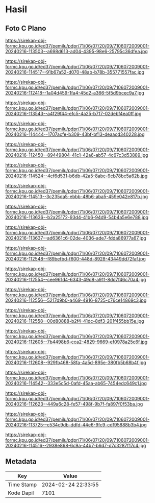 # Hasil

## Foto C Plano

https://sirekap-obj-formc.kpu.go.id/ed37/pemilu/pdpr/71/06/07/20/09/7106072009001-20240216-113503--a698d613-ad04-4395-98e6-25795c36dfea.jpg

https://sirekap-obj-formc.kpu.go.id/ed37/pemilu/pdpr/71/06/07/20/09/7106072009001-20240216-114517--91b67a52-d070-48ab-b78b-355771557fac.jpg

https://sirekap-obj-formc.kpu.go.id/ed37/pemilu/pdpr/71/06/07/20/09/7106072009001-20240216-112418--1a04d459-1fa4-45d2-a366-5f5d9bcec9a7.jpg

https://sirekap-obj-formc.kpu.go.id/ed37/pemilu/pdpr/71/06/07/20/09/7106072009001-20240216-113543--a4f29f44-efc5-4a25-b717-02debf4ea0ff.jpg

https://sirekap-obj-formc.kpu.go.id/ed37/pemilu/pdpr/71/06/07/20/09/7106072009001-20240216-114444--1707acfe-b309-43bf-bf13-deaacd340228.jpg

https://sirekap-obj-formc.kpu.go.id/ed37/pemilu/pdpr/71/06/07/20/09/7106072009001-20240216-112450--89449804-41c1-42a6-ab57-4c67c3d53889.jpg

https://sirekap-obj-formc.kpu.go.id/ed37/pemilu/pdpr/71/06/07/20/09/7106072009001-20240216-114524--4cf6d531-b6db-42a5-8abc-9cb78bc5a62b.jpg

https://sirekap-obj-formc.kpu.go.id/ed37/pemilu/pdpr/71/06/07/20/09/7106072009001-20240216-114513--3c235da5-ebbb-48b6-aba5-459e042e817b.jpg

https://sirekap-obj-formc.kpu.go.id/ed37/pemilu/pdpr/71/06/07/20/09/7106072009001-20240216-113636--b2a25172-93d4-41b6-94d9-54b4a5e6e788.jpg

https://sirekap-obj-formc.kpu.go.id/ed37/pemilu/pdpr/71/06/07/20/09/7106072009001-20240216-113637--ad6361c6-02de-4036-ade7-fdda86977a67.jpg

https://sirekap-obj-formc.kpu.go.id/ed37/pemilu/pdpr/71/06/07/20/09/7106072009001-20240216-112548--f89befbd-f600-448d-8928-43449dd72faf.jpg

https://sirekap-obj-formc.kpu.go.id/ed37/pemilu/pdpr/71/06/07/20/09/7106072009001-20240216-112554--cee961d4-6343-49d8-a911-8dd7f46c70a4.jpg

https://sirekap-obj-formc.kpu.go.id/ed37/pemilu/pdpr/71/06/07/20/09/7106072009001-20240216-112556--5217d9b0-a469-4916-8725-c76ce14869c3.jpg

https://sirekap-obj-formc.kpu.go.id/ed37/pemilu/pdpr/71/06/07/20/09/7106072009001-20240216-112558--00d80888-b2f4-41dc-8df3-201f455bb15e.jpg

https://sirekap-obj-formc.kpu.go.id/ed37/pemilu/pdpr/71/06/07/20/09/7106072009001-20240216-112605--7b4498b6-cca2-4829-9669-ef0978a25c6f.jpg

https://sirekap-obj-formc.kpu.go.id/ed37/pemilu/pdpr/71/06/07/20/09/7106072009001-20240216-112608--929fb468-58fa-4a5d-895e-380fb5b68b4f.jpg

https://sirekap-obj-formc.kpu.go.id/ed37/pemilu/pdpr/71/06/07/20/09/7106072009001-20240216-114542--333e5c5d-0afd-45aa-ab65-7454edc649c1.jpg

https://sirekap-obj-formc.kpu.go.id/ed37/pemilu/pdpr/71/06/07/20/09/7106072009001-20240216-112623--449a6c28-fe57-498f-9b7f-fa897f0f53ba.jpg

https://sirekap-obj-formc.kpu.go.id/ed37/pemilu/pdpr/71/06/07/20/09/7106072009001-20240216-113725--c534c9db-ddfd-44e6-9fc9-cdf95888b3b4.jpg

https://sirekap-obj-formc.kpu.go.id/ed37/pemilu/pdpr/71/06/07/20/09/7106072009001-20240216-114516--2938e868-6c9a-44b7-b6d7-d7c3287f17c4.jpg


## Metadata

| Key        | Value               |
| ---------- | ------------------- |
| Time Stamp | 2024-02-24 22:33:55 |
| Kode Dapil | 7101                |



